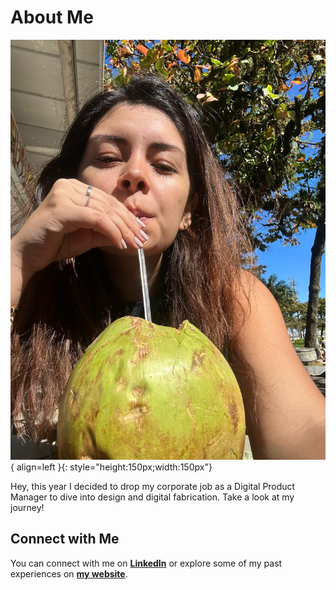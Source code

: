 # About Me

![Vania Coco](../images/vania-coco.jpeg){ align=left }{: style="height:150px;width:150px"}

Hey, this year I decided to drop my corporate job as a Digital Product Manager to dive into design and digital fabrication. Take a look at my journey!

## Connect with Me

You can connect with me on **[LinkedIn](https://www.linkedin.com/in/vania-bisbal)** or explore some of my past experiences on **[my website](https://vaniabisbal.wordpress.com/)**.

